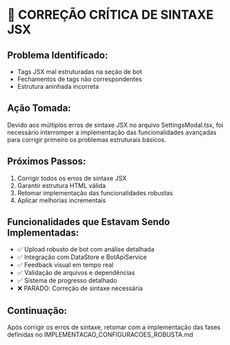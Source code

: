 # 🔧 CORREÇÃO CRÍTICA DE SINTAXE JSX

## Problema Identificado:
- Tags JSX mal estruturadas na seção de bot
- Fechamentos de tags não correspondentes
- Estrutura aninhada incorreta

## Ação Tomada:
Devido aos múltiplos erros de sintaxe JSX no arquivo SettingsModal.tsx, foi necessário interromper a implementação das funcionalidades avançadas para corrigir primeiro os problemas estruturais básicos.

## Próximos Passos:
1. Corrigir todos os erros de sintaxe JSX
2. Garantir estrutura HTML válida
3. Retomar implementação das funcionalidades robustas
4. Aplicar melhorias incrementais

## Funcionalidades que Estavam Sendo Implementadas:
- ✅ Upload robusto de bot com análise detalhada
- ✅ Integração com DataStore e BotApiService
- ✅ Feedback visual em tempo real
- ✅ Validação de arquivos e dependências
- ✅ Sistema de progresso detalhado
- ❌ PARADO: Correção de sintaxe necessária

## Continuação:
Após corrigir os erros de sintaxe, retomar com a implementação das fases definidas no IMPLEMENTACAO_CONFIGURACOES_ROBUSTA.md
